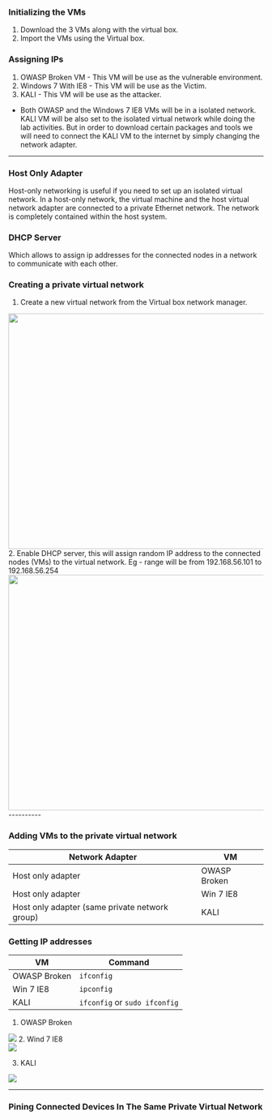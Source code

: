 ### Initializing the VMs

1. Download the 3 VMs along with the virtual box.
2. Import the VMs using the Virtual box.

### Assigning IPs

1. OWASP Broken VM - This VM will be use as the vulnerable environment.
2. Windows 7 With IE8 - This VM will be use as the Victim.
3. KALI - This VM will be use as the attacker.

- Both OWASP and the Windows 7 IE8 VMs will be in a isolated network. KALI VM will be also set to the isolated virtual network while doing the lab activities. But in order to download certain packages and tools we will need to connect the KALI VM to the internet by simply changing the network adapter.

----------

### Host Only Adapter
Host-only networking is useful if you need to set up an isolated virtual network. In a host-only network, the virtual machine and the host virtual network adapter are connected to a private Ethernet network. The network is completely contained within the host system. 

### DHCP Server
Which allows to assign ip addresses for the connected nodes in a network to communicate with each other.

### Creating a private virtual network

1. Create a new virtual network from the Virtual box network manager.
<img src="https://github.com/mr-desilva/6COSC019C-Cyber-Security/blob/main/Tutorial%201/Images/img1.jpg" width="712" height="465">
2. Enable DHCP server, this will assign random IP address to the connected nodes (VMs) to the virtual network. Eg - range will be from 192.168.56.101 to 192.168.56.254
<img src="https://github.com/mr-desilva/6COSC019C-Cyber-Security/blob/main/Tutorial%201/Images/img2.jpg" width="712" height="465">
----------

### Adding VMs to the private virtual network

| **Network Adapter**      | **VM** |
| ----------- | ----------- |
| Host only adapter      | OWASP Broken       |
| Host only adapter   | Win 7 IE8        |
| Host only adapter (same private network group)   | KALI       |

### Getting IP addresses 

| **VM**     | **Command** |
| ----------- | ----------- |
| OWASP Broken       |    `ifconfig`   |
| Win 7 IE8   | `ipconfig`       |
| KALI    | `ifconfig` or `sudo ifconfig`       |

1. OWASP Broken<br>
<img src="https://github.com/mr-desilva/6COSC019C-Cyber-Security/blob/main/Tutorial%201/Images/owaspip.jpg">
2. Wind 7 IE8<br>
<img src="https://github.com/mr-desilva/6COSC019C-Cyber-Security/blob/main/Tutorial%201/Images/win7ip.jpg">

3. KALI<br>
<img src="https://github.com/mr-desilva/6COSC019C-Cyber-Security/blob/main/Tutorial%201/Images/kaliip.jpg">


----------
### Pining Connected Devices In The Same Private Virtual Network
